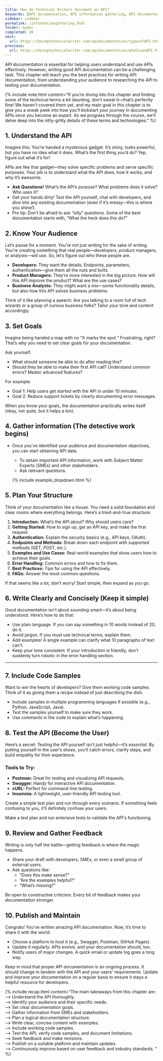 ```yaml
---
title: How do Technical Writers document an API?
keywords: [API documentation, API information gathering, API documentation best practices, API documentation tools, API documentation planning, API documentation structure, API documentation writing, API documentation testing, API documentation review, API documentation publishing, API documentation maintenance, API documentation improvement, Writing API documentation, Understanding API, Identifying target audience, Documentation goals, Gathering API information, Organizing documentation structure, Writing clear content, Including code samples, Testing API documentation, Seeking feedback on documentation, Publishing API documentation, Maintaining API documentation, Continuous improvement in documentation, Technical writing for APIs, API documentation platforms, Effective API documentation, User-friendly API documentation]
sidebar: sidebar
permalink: /informationgathering.html
folder: mydoc
completed: 20
next:
  url: https://beingtechnicalwriter.com/apidocumentation/typesofAPI.html
previous:
  url: https://beingtechnicalwriter.com/apidocumentation/whatisanAPI.html
---
```


API documentation is essential for helping users understand and use APIs effectively. However, writing good API documentation can be a challenging task. This chapter will teach you the best practices for writing API documentation, from understanding your audience to researching the API to testing your documentation.

{% include note.html content="If you’re diving into this chapter and finding some of the technical terms a bit daunting, don’t sweat it—that’s perfectly fine! We haven’t covered them yet, and my main goal in this chapter is to give you a sneak peek into how you’ll kickstart your journey in documenting APIs once you become an expert. As we progress through the course, we’ll delve deep into the nitty-gritty details of these terms and technologies." %}

  <script async src="https://pagead2.googlesyndication.com/pagead/js/adsbygoogle.js?client=ca-pub-7149683584202371"
      crossorigin="anonymous"></script>
  <!-- AddTitleOne -->
  <ins class="adsbygoogle"
      style="display:block"
      data-ad-client="ca-pub-7149683584202371"
      data-ad-slot="7422872052"
      data-ad-format="auto"
      data-full-width-responsive="true"></ins>
  <script>
      (adsbygoogle = window.adsbygoogle || []).push({});
  </script>

## 1. Understand the API

Imagine this: You’re handed a mysterious gadget. It’s shiny, looks powerful, but you have no idea what it does. What’s the first thing you’d do? Yep, figure out what it’s for!

APIs are like that gadget—they solve specific problems and serve specific purposes. Your job is to understand what the API does, how it works, and why it’s awesome.

- **Ask Questions!** What’s the API’s purpose? What problems does it solve? Who uses it?
- Get your hands dirty! Test the API yourself, chat with developers, and dive into any existing documentation (even if it’s messy—this is where you shine!).
- Pro tip: Don’t be afraid to ask “silly” questions. Some of the best documentation starts with, “What the heck does this do?”


## 2. Know Your Audience

Let’s pause for a moment. You’re not just writing for the sake of writing. You’re creating something that real people—developers, product managers, or analysts—will use. So, let’s figure out who these people are.

- **Developers:** They want the details. Endpoints, parameters, authentication—give them all the nuts and bolts.
- **Product Managers:** They’re more interested in the big picture. How will this API improve the product? What are the use cases?
- **Business Analysts:** They might want a mix—some functionality details, but also how this API solves business problems.

Think of it like planning a speech: Are you talking to a room full of tech wizards or a group of curious business folks? Tailor your tone and content accordingly.


## 3. Set Goals

Imagine being handed a map with no “X marks the spot.” Frustrating, right? That’s why you need to set clear goals for your documentation.

Ask yourself:
- What should someone be able to do after reading this?
- Should they be able to make their first API call? Understand common errors? Master advanced features?

For example:
- Goal 1: Help users get started with the API in under 10 minutes.
- Goal 2: Reduce support tickets by clearly documenting error messages.

When you know your goals, the documentation practically writes itself (okay, not quite, but it helps a ton).

## 4. Gather information (The detective work begins) 

* Once you've identified your audience and documentation objectives, you can start obtaining API data.

    - To obtain important API information, work with Subject Matter Experts (SMEs) and other stakeholders.
    - Ask relevant questions.

    {% include example_dropdown.html %}

## 5. Plan Your Structure

Think of your documentation like a house. You need a solid foundation and clear rooms where everything belongs. Here’s a tried-and-true structure:

1. **Introduction:** What’s the API about? Why should users care?
2. **Getting Started:** How to sign up, get an API key, and make the first request.
3. **Authentication:** Explain the security basics (e.g., API keys, OAuth).
4. **Endpoints and Methods:** Break down each endpoint with supported methods (GET, POST, etc.).
5. **Examples and Use Cases:** Real-world examples that show users how to achieve their goals.
6. **Error Handling:** Common errors and how to fix them.
7. **Best Practices:** Tips for using the API effectively.
8. **FAQs:** Answer the most common questions.

If that seems like a lot, don’t worry! Start simple, then expand as you go.

## 6. Write Clearly and Concisely (Keep it simple)

Good documentation isn’t about sounding smart—it’s about being understood. Here’s how to do that:

- Use plain language. If you can say something in 10 words instead of 20, do it.
- Avoid jargon. If you must use technical terms, explain them.
- Add examples! A single example can clarify what 10 paragraphs of text can’t.
- Keep your tone consistent. If your introduction is friendly, don’t suddenly turn robotic in the error handling section.

---

## 7. Include Code Samples

Want to win the hearts of developers? Give them working code samples. Think of it as giving them a recipe instead of just describing the dish.

- Include samples in multiple programming languages if possible (e.g., Python, JavaScript, Java).
- Test the samples yourself to make sure they work.
- Use comments in the code to explain what’s happening.

## 8. Test the API (Become the User)

Here’s a secret: Testing the API yourself isn’t just helpful—it’s *essential*. By putting yourself in the user’s shoes, you’ll catch errors, clarify steps, and build empathy for their experience.

### Tools to Try:
- **Postman:** Great for testing and visualizing API requests.
- **Swagger:** Handy for interactive API documentation.
- **cURL:** Perfect for command-line testing.
- **Insomnia:** A lightweight, user-friendly API testing tool.

Create a simple test plan and run through every scenario. If something feels confusing to you, it’ll definitely confuse your users.

Make a test plan and run extensive tests to validate the API's functioning.

## 9. Review and Gather Feedback

Writing is only half the battle—getting feedback is where the magic happens.

- Share your draft with developers, SMEs, or even a small group of external users.
- Ask questions like:
  - “Does this make sense?”
  - “Are the examples helpful?”
  - “What’s missing?”

Be open to constructive criticism. Every bit of feedback makes your documentation stronger.

## 10. Publish and Maintain

Congrats! You’ve written amazing API documentation. Now, it’s time to share it with the world.

- Choose a platform to host it (e.g., Swagger, Postman, GitHub Pages).
- Update it regularly. APIs evolve, and your documentation should, too.
- Notify users of major changes. A quick email or update log goes a long way.

Keep in mind that proper API documentation is an ongoing process. It should change in tandem with the API and your users' requirements. Update and improve your documentation on a regular basis to ensure it stays a helpful resource for developers.

{% include recap.html content="The main takeaways from this chapter are:
<br>
--> Understand the API thoroughly.
<br>
--> Identify your audience and their specific needs.
<br>
--> Set clear documentation goals.
<br>
--> Gather information from SMEs and stakeholders.
<br>
--> Plan a logical documentation structure.
<br>
--> Write clear, concise content with examples.
<br>
--> Include working code samples.
<br>
--> Test the API, verify code samples, and document limitations.
<br>
--> Seek feedback and make revisions.
<br>
--> Publish on a suitable platform and maintain updates.
<br>
--> Continuously improve based on user feedback and industry standards.
" %}